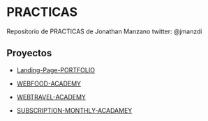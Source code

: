 

# PRACTICAS

Repositorio de PRACTICAS de Jonathan Manzano twitter: @jmanzdi

## Proyectos

- [Landing-Page-PORTFOLIO](https://jonathanmanzanodiaz.github.io/practice/CSS-PRACTICE/cv-portfolio)

- [WEBFOOD-ACADEMY](https://jonathanmanzanodiaz.github.io/practice/CSS-PRACTICE/webpage-food)

- [WEBTRAVEL-ACADEMY](https://jonathanmanzanodiaz.github.io/practice/CSS-PRACTICE/webpage-travel)

- [SUBSCRIPTION-MONTHLY-ACADAMEY](https://jonathanmanzanodiaz.github.io/practice/CSS-PRACTICE/Subscription-mothly)